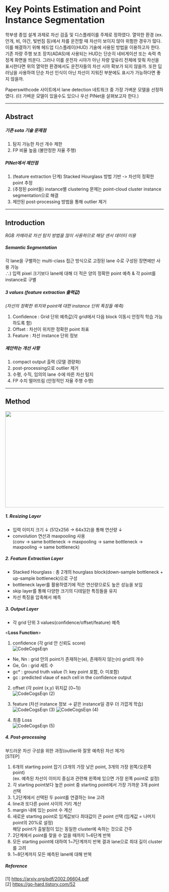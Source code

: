 # Key Points Estimation and Point Instance Segmentation

학부생 종업 설계 과제로 차선 검출 및 디스플레이를 주제로 정하였다. 열악한 환경 (ex.안개, 비, 야간, 빛번짐 등)에서 차를 운전할 때 차선이 보이지 않아 위험한 경우가 많다.
이를 해결하기 위해 헤드업 디스플레이(HUD) 기술에 사용된 방법을 이용하고자 한다.  
기존 차량 주행 보조 장치(ADAS)에 사용되는 HUD는 단순히 네비게이션 또는 속력 측정계 화면을 띄운다. 그러나 이를 운전자 시야가 아닌 차량 앞유리 전체에 맞춰 차선을 표시한다면 위의 열악한 환경에서도 
운전자들의 차선 시야 확보가 되지 않을까. 또한 딥러닝을 사용하여 단순 차선 인식이 아닌 차선이 지워진 부분에도 표시가 가능하다면 좋지 않을까.  
  
Paperswithcode 사이트에서 lane detection 네트워크 중 가장 가벼운 모델을 선정하였다. (더 가벼운 모델이 있을수도 있으나 우선 PINet을 살펴보고자 한다.)  

---
## Abstract  
##### 기존 sota 기술 문제점  
1. 탐지 가능한 차선 개수 제한
2. FP 비율 높음 (불안정한 자율 주행)
  
##### PINet에서 제안점  
1. (feature extraction 단계) Stacked Hourglass 방법 기반 -> 차선의 정확한 point 추정
2. (추정된 point들) instance별 clustering 문제는 point-cloud cluster instance segmentation으로 해결
3. 제안된 post-processing 방법을 통해 outlier 제거
---
## Introduction  
_RGB 카메라로 차선 탐지 방법을 많이 사용하므로 해당 센서 데이터 이용_  
  
##### Semantic Segmentation
각 lane을 구별하는 multi-class 접근 방식으로 고정된 lane 수로 구성된 장면에만 사용 가능  
∴) 입력 pixel 크기보다 lane에 대해 더 적은 양의 정확한 point 예측 & 각 point를 instance로 구별  

##### 3 values (feature extraction 출력값)  
_(차선의 정확한 위치와 point에 대한 instance 단위 특징들 예측)_  
  1. Confidence : Grid 단위 예측값(각 grid에서 다음 block 이동시 안정적 학습 가능하도록 함)
  2. Offset : 차선이 위치한 정확한 point 좌표
  3. Feature : 차선 instance 단위 정보

##### 제안하는 개선 사항  
  1. compact output 출력 (모델 경량화)
  2. post-processing으로 outlier 제거
  3. 수평, 수직, 임의의 lane 수에 따른 차선 탐지
  4. FP 수치 떨어뜨림 (안정적인 자율 주행 수행)  
---
## Method
<img src="https://img1.daumcdn.net/thumb/R720x0.q80/?scode=mtistory2&fname=http%3A%2F%2Fcfile8.uf.tistory.com%2Fimage%2F99D10E405EE5E17113AD3C" width="600" height="305">

##### 1. Resizing Layer  
- 입력 이미지 크기 ↓ (512x256 → 64x32)을 통해 연산량 ↓
- convolution 연산과 maxpooling 사용  
(conv → same bottleneck → maxpooling → same bottleneck → maxpooling → same bottleneck)  

##### 2. Feature Extraction Layer  
- Stacked Hourglass : 총 2개의 hourglass block(down-sample bottleneck + up-sample bottleneck)으로 구성
- bottleneck layer를 활용하였기에 적은 연산량으로도 높은 성능을 보임
- skip layer를 통해 다양한 크기의 디테일한 특징들을 유지
- 차선 특징을 압축해서 예측  

##### 3. Output Layer  
- 각 grid 단위 3 values(confidence/offset/feature) 예측  

<**Loss Function**>  
1. confidence (각 grid 안 신뢰도 score)  
![CodeCogsEqn](https://user-images.githubusercontent.com/54304718/113986391-2a71b000-9888-11eb-81fb-82457728c0d4.png)
  - Ne, Nn : grid 안의 point가 존재하는(e), 존재하지 않는(n) grid의 개수
  - Ge, Gn : grid 세트 수
  - gc* : ground truth value (1: key point 포함, 0: 미포함)
  - gc : predicted vlaue of each cell in the confidence output  

2. offset (각 point (x,y) 위치값 (0~1))  
![CodeCogsEqn (2)](https://user-images.githubusercontent.com/54304718/113988668-a967e800-988a-11eb-8650-93b1950dedf7.png)

3. feature (차선 instance 정보 → 같은 instance일 경우 더 가깝게 학습)  
![CodeCogsEqn (3)](https://user-images.githubusercontent.com/54304718/113991381-58a5be80-988d-11eb-9d89-fbf458ec0152.png)
![CodeCogsEqn (4)](https://user-images.githubusercontent.com/54304718/113999221-cc979500-9894-11eb-8bb0-37d0f5cbbaac.png)

4. 최종 Loss  
![CodeCogsEqn (5)](https://user-images.githubusercontent.com/54304718/113999622-28fab480-9895-11eb-8967-2d2bbddec5f6.png)

##### 4. Post-processing
부드러운 차선 구성을 위한 과정(outlier와 잘못 예측된 차선 제거)  
[STEP]
  1. 6개의 starting point 잡기 (3개의 가장 낮은 point, 3개의 가장 왼쪽/오른쪽 point)  
  (ex. 예측된 차선이 이미지 중심과 관련해 왼쪽에 있으면 가장 왼쪽 point로 설정)
  2. 각 starting point보다 높은 point 중 starting point에서 가장 가까운 3개 point 선택
  3. 1,2단계에서 선택된 두 point를 연결하는 line 고려
  4. line과 또다른 point 사이의 거리 계산
  5. margin 내에 있는 point 수 계산
  6. 새로운 starting point로 임계값보다 최대값이 큰 point 선택 (임계값 = 나머지 point의 20%로 설정)  
      해당 point가 출발점이 있는 동일한 cluster에 속하는 것으로 간주
  7. 2단계에서 point를 찾을 수 없을 때까지 1~6단계 반복
  8. 모든 starting point에 대하여 1~7단계까지 반복
      결과 lane으로 최대 길이 cluster를 고려
  9. 1~8단계까지 모든 예측된 lane에 대해 반복

##### Reference  
[1] https://arxiv.org/pdf/2002.06604.pdf  
[2] https://go-hard.tistory.com/52
